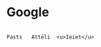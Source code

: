 # Google
                                                                                        Pasts   Attēli  <u>Ieiet</u>